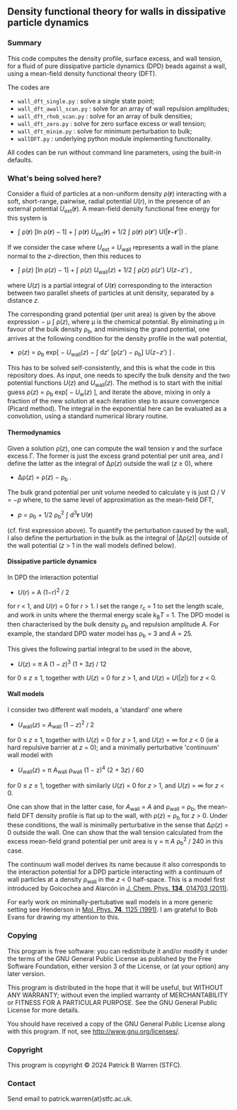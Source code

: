 ## Density functional theory for walls in dissipative particle dynamics

### Summary

This code computes the density profile, surface excess, and wall
tension, for a fluid of pure dissipative particle dynamics (DPD)
beads against a wall, using a mean-field density functional theory (DFT).

The codes are

* `wall_dft_single.py` : solve a single state point;
* `wall_dft_awall_scan.py` : solve for an array of wall repulsion amplitudes;
* `wall_dft_rhob_scan.py` : solve for an array of bulk densities;
* `wall_dft_zero.py` : solve for zero surface excess or wall tension;
* `wall_dft_minim.py` : solve for minimum perturbation to bulk;
* `wallDFT.py` : underlying python module implementing functionality.

All codes can be run without command line parameters, using the
built-in defaults.  

### What's being solved here?

Consider a fluid of particles at a non-uniform density ρ(**r**)
interacting with a soft, short-range, pairwise, radial potential
*U*(*r*), in the presence of an external potential
*U*<sub>ext</sub>(**r**). A mean-field density functional free energy
for this system is

* ∫ ρ(**r**) [ln ρ(**r**) − 1] + ∫ ρ(**r**) *U*<sub>ext</sub>(**r**) +
  1/2 ∫ ρ(**r**) ρ(**r**') U(|**r**−**r**'|) .
  
If we consider the case where *U*<sub>ext</sub> = *U*<sub>wall</sub>
represents a wall in the plane normal to the *z*-direction, then this
reduces to

* ∫ ρ(*z*) [ln ρ(*z*) − 1] + ∫ ρ(*z*) *U*<sub>wall</sub>(*z*) + 1/2 ∫
  ρ(*z*) ρ(*z*') *U*(*z*−*z*') ,

where *U*(*z*) is a partial integral of *U*(**r**) corresponding to
the interaction between two parallel sheets of particles at unit density,
separated by a distance *z*.

The corresponding grand potential (per unit area) is given by the
above expression − μ ∫ ρ(*z*), where μ is the chemical potential.  By
eliminating μ in favour of the bulk density ρ<sub>b</sub>, and
minimising the grand potential, one arrives at the following condition
for the density profile in the wall potential,

* ρ(*z*) = ρ<sub>b</sub> exp[ − *U*<sub>wall</sub>(*z*) − ∫ d*z*'
  [ρ(*z*') − ρ<sub>b</sub>] U(*z*−*z*') ] .

This has to be solved self-consistently, and this is what the code in
this repository does. As input, one needs to specify the bulk density
and the two potential functions *U*(*z*) and *U*<sub>wall</sub>(*z*).
The method is to start with the initial guess ρ(*z*) = ρ<sub>b</sub>
exp[ − *U*<sub>w</sub>(*z*) ], and iterate the above, mixing in only a
fraction of the new solution at each iteration step to assure
convergence (Picard method).  The integral in the exponential here can
be evaluated as a convolution, using a standard numerical library
routine.

#### Thermodynamics

Given a solution ρ(*z*), one can compute the wall tension γ and the
surface excess Γ. The former is just the excess grand potential per
unit area, and I define the latter as the integral of Δρ(*z*) outside
the wall (*z* ≥ 0), where

* Δρ(*z*) = ρ(*z*) − ρ<sub>b</sub> .

The bulk grand potential per unit volume needed to calculate γ is just
Ω / V = −*p* where, to the same level of approximation as the
mean-field DFT,

* *p* = ρ<sub>b</sub> + 1/2 ρ<sub>b</sub><sup>2</sup> ∫
d<sup>3</sup>**r** U(**r**)

(cf. first expression above).  To quantify the perturbation caused by
the wall, I also define the perturbation in the bulk as the integral
of |Δρ(*z*)| outside of the wall potential (*z* > 1 in the wall models
defined below).

####  Dissipative particle dynamics

In DPD the interaction potential

* *U*(*r*) = A (1−r)<sup>2</sup> / 2 

for *r* < 1, and *U*(*r*) = 0 for *r* > 1.  I set the range
*r*<sub>c</sub> = 1 to set the length scale, and work in units where
the thermal energy scale *k*<sub>B</sub>*T* = 1. The DPD model is then
characterised by the bulk density ρ<sub>b</sub> and repulsion
amplitude *A*.  For example, the standard DPD water model has
ρ<sub>b</sub> = 3 and *A* = 25.

This gives the following partial integral to be used in the above,

* *U*(*z*) = π A (1 − *z*)<sup>3</sup> (1 + 3*z*) / 12

 for 0 ≤ *z* ≤ 1, together with *U*(*z*) = 0 for *z* > 1, and
 *U*(*z*) = *U*(|*z*|) for *z* < 0.

#### Wall models

I consider two different wall models, a 'standard' one where

* *U*<sub>wall</sub>(*z*) = *A*<sub>wall</sub> (1 − *z*)<sup>2</sup> /
  2

for 0 ≤ *z* ≤ 1, together with *U*(*z*) = 0 for *z* > 1, and *U*(*z*)
 = ∞ for *z* < 0 (ie a hard repulsive barrier at *z* = 0); and a
 minimally perturbative 'continuum' wall model with

* *U*<sub>wall</sub>(*z*) = π *A*<sub>wall</sub> ρ<sub>wall</sub> (1 −
  z)<sup>4</sup> (2 + 3*z*) / 60

for 0 ≤ *z* ≤ 1, together with similarly *U*(*z*) = 0 for *z* > 1, and
*U*(*z*) = ∞ for *z* < 0.  

One can show that in the latter case, for *A*<sub>wall</sub> = *A* and
ρ<sub>wall</sub> = ρ<sub>b</sub>, the mean-field DFT density profile
is flat up to the wall, with ρ(*z*) = ρ<sub>b</sub> for *z* > 0.
Under these conditions, the wall is minimally perturbative in the
sense that Δρ(*z*) = 0 outside the wall.  One can show that the wall
tension calculated from the excess mean-field grand potential per unit
area is γ = π *A* ρ<sub>b</sub><sup>2</sup> / 240 in this case.

The continuum wall model derives its name because it also corresponds
to the interaction potential for a DPD particle interacting with a
continuum of wall particles at a density ρ<sub>wall</sub> in the *z* <
0 half-space.  This is a model first introduced by Goicochea and
Alarcón in [J. Chem. Phys. **134**, 014703
(2011)](https://doi.org/10.1063/1.3517869).

For early work on minimally-pertubative wall models in a more generic
setting see Henderson in [Mol. Phys. **74**, 1125
(1991)](https://doi.org/10.1080/00268979100102851).  I am grateful to
Bob Evans for drawing my attention to this.

### Copying

This program is free software: you can redistribute it and/or modify
it under the terms of the GNU General Public License as published by
the Free Software Foundation, either version 3 of the License, or (at
your option) any later version.

This program is distributed in the hope that it will be useful, but
WITHOUT ANY WARRANTY; without even the implied warranty of
MERCHANTABILITY or FITNESS FOR A PARTICULAR PURPOSE.  See the GNU
General Public License for more details.

You should have received a copy of the GNU General Public License
along with this program.  If not, see
<http://www.gnu.org/licenses/>.

### Copyright

This program is copyright &copy; 2024 Patrick B Warren (STFC).  

### Contact

Send email to patrick.warren{at}stfc.ac.uk.
